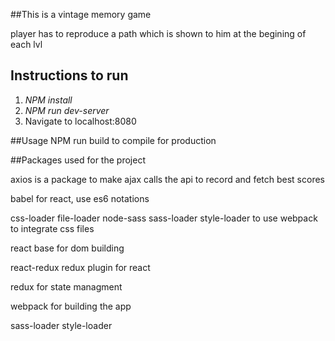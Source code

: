 ##This is a vintage memory game

player has to reproduce a path which is shown to him at the begining of each lvl

## Instructions to run

1. *NPM install*
2. *NPM run dev-server*
4. Navigate to localhost:8080


##Usage
NPM run build to compile for production


##Packages used for the project

axios is a package to make ajax calls the api to record and fetch best scores

babel for react, use es6 notations

css-loader file-loader node-sass sass-loader style-loader to use webpack to integrate css files

react base for dom building

react-redux redux plugin for react

redux for state managment

webpack for building the app

sass-loader style-loader
